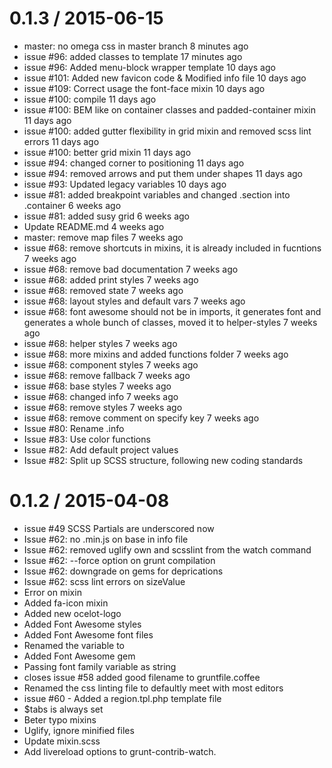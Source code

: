 
0.1.3 / 2015-06-15
==================

  * master: no omega css in master branch 8 minutes ago
  * issue #96: added classes to template 17 minutes ago
  * issue #96: Added menu-block wrapper template 10 days ago
  * issue #101: Added new favicon code & Modified info file 10 days ago
  * issue #109: Correct usage the font-face mixin 10 days ago
  * issue #100: compile 11 days ago
  * issue #100: BEM like on container classes and padded-container mixin 11 days ago
  * issue #100: added gutter flexibility in grid mixin and removed scss lint errors 11 days ago
  * issue #100: better grid mixin 11 days ago
  * issue #94: changed corner to positioning 11 days ago
  * issue #94: removed arrows and put them under shapes 11 days ago
  * issue #93: Updated legacy variables 10 days ago
  * issue #81: added breakpoint variables and changed .section into .container 6 weeks ago
  * issue #81: added susy grid 6 weeks ago
  * Update README.md 4 weeks ago
  * master: remove map files 7 weeks ago
  * issue #68: remove shortcuts in mixins, it is already included in fucntions 7 weeks ago
  * issue #68: remove bad documentation 7 weeks ago
  * issue #68: added print styles 7 weeks ago
  * issue #68: removed state 7 weeks ago
  * issue #68: layout styles and default vars 7 weeks ago
  * issue #68: font awesome should not be in imports, it generates font and generates a whole bunch of classes, moved it to helper-styles 7 weeks ago
  * issue #68: helper styles 7 weeks ago
  * issue #68: more mixins and added functions folder 7 weeks ago
  * issue #68: component styles 7 weeks ago
  * issue #68: remove fallback 7 weeks ago
  * issue #68: base styles 7 weeks ago
  * issue #68: changed info 7 weeks ago
  * issue #68: remove styles 7 weeks ago
  * issue #68: remove comment on specify key 7 weeks ago
  * Issue #80: Rename .info
  * Issue #83: Use color functions
  * Issue #82: Add default project values
  * Issue #82: Split up SCSS structure, following new coding standards

0.1.2 / 2015-04-08
==================

  * issue #49 SCSS Partials are underscored now
  * Issue #62: no .min.js on base in info file
  * Issue #62: removed uglify own and scsslint from the watch command
  * Issue #62: --force option on grunt compilation
  * Issue #62: downgrade on gems for deprications
  * Issue #62: scss lint errors on sizeValue
  * Error on mixin
  * Added fa-icon mixin
  * Added new ocelot-logo
  * Added Font Awesome styles
  * Added Font Awesome font files
  * Renamed the  variable to
  * Added Font Awesome gem
  * Passing font family variable as string
  * closes issue #58 added good filename to gruntfile.coffee
  * Renamed the css linting file to defaultly meet with most editors
  * issue #60 - Added a region.tpl.php template file
  * $tabs is always set
  * Beter typo mixins
  * Uglify, ignore minified files
  * Update mixin.scss
  * Add livereload options to grunt-contrib-watch.
